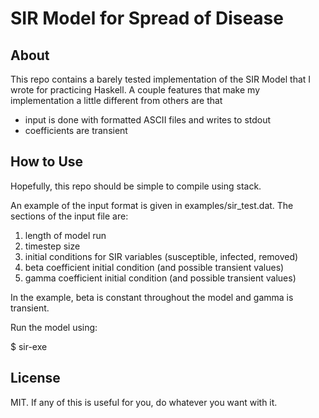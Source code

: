 SIR Model for Spread of Disease
===============================

About
-----
This repo contains a barely tested implementation of the SIR Model 
that I wrote for practicing Haskell. A couple features that make my
implementation a little different from others are that
  * input is done with formatted ASCII files and writes to stdout
  * coefficients are transient

How to Use
----------
Hopefully, this repo should be simple to compile using stack.

An example of the input format is given in examples/sir_test.dat. 
The sections of the input file are:

  1. length of model run
  2. timestep size
  3. initial conditions for SIR variables (susceptible, infected, removed)
  4. beta coefficient initial condition (and possible transient values)
  5. gamma coefficient initial condition (and possible transient values)

In the example, beta is constant throughout the model and gamma is transient.

Run the model using:

$ sir-exe <infile>

License
-------
MIT. If any of this is useful for you, do whatever you want with it.


